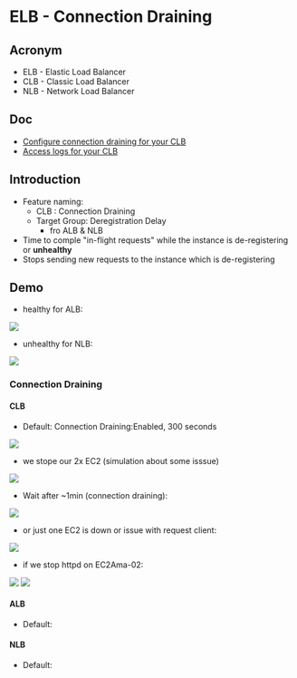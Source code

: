 # ELB - Connection Draining

## Acronym
* ELB - Elastic Load Balancer
* CLB - Classic Load Balancer
* NLB - Network Load Balancer

## Doc
* [Configure connection draining for your CLB](https://docs.aws.amazon.com/elasticloadbalancing/latest/classic/config-conn-drain.html?icmpid=docs_elb_console)
* [Access logs for your CLB](https://docs.aws.amazon.com/elasticloadbalancing/latest/classic/access-log-collection.html?icmpid=docs_elb_console)

## Introduction
* Feature naming: 
    * CLB : Connection Draining
    * Target Group: Deregistration Delay
      * fro ALB & NLB
* Time to comple "in-flight requests" while the instance is de-registering or **unhealthy**
* Stops sending new requests to the instance which is de-registering

## Demo
* healthy for ALB:

[<img src="https://i.imgur.com/TO0DZis.png">](https://i.imgur.com/TO0DZis.png)

* unhealthy for NLB:

[<img src="https://i.imgur.com/eAFx8Fh.png">](https://i.imgur.com/eAFx8Fh.png)

### Connection Draining
#### CLB
* Default: Connection Draining:Enabled, 300 seconds

[<img src="https://i.imgur.com/wkwSWx5.png">](https://i.imgur.com/wkwSWx5.png)

* we stope our 2x EC2 (simulation about some isssue)

[<img src="https://i.imgur.com/BRoVLYg.png">](https://i.imgur.com/BRoVLYg.png)

* Wait after ~1min (connection draining):

[<img src="https://i.imgur.com/drzPLzp.png">](https://i.imgur.com/drzPLzp.png)

* or just one EC2 is down or issue with request client:

[<img src="https://i.imgur.com/bYJ7gse.png">](https://i.imgur.com/bYJ7gse.png)

* if we stop httpd on EC2Ama-02:

[<img src="https://i.imgur.com/4E4utbW.png">](https://i.imgur.com/4E4utbW.png)
[<img src="https://i.imgur.com/ILYuQn6.png">](https://i.imgur.com/ILYuQn6.png)

#### ALB
* Default:

#### NLB
* Default:
